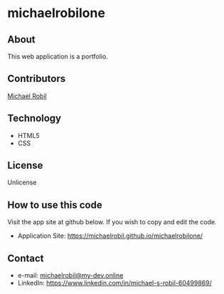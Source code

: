 # michaelrobilone

## About
This web application is a portfolio.

## Contributors
[Michael Robil](https://github.com/michaelrobil)

## Technology
- HTML5 
- CSS

## License
Unlicense

## How to use this code
Visit the app site at github below. If you wish to copy and edit the code.
- Application Site: https://michaelrobil.github.io/michaelrobilone/

## Contact

- e-mail: michaelrobil@my-dev.online
- LinkedIn: https://www.linkedin.com/in/michael-s-robil-60499869/
